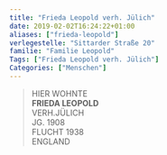 ```yaml
---
title: "Frieda Leopold verh. Jülich"
date: 2019-02-02T16:24:22+01:00
aliases: ["frieda-leopold"]
verlegestelle: "Sittarder Straße 20"
familie: "Familie Leopold"
Tags: ["Frieda Leopold verh. Jülich"]
Categories: ["Menschen"]
---
```


> HIER WOHNTE  
> **FRIEDA LEOPOLD**  
> VERH.JÜLICH  
> JG. 1908  
> FLUCHT 1938  
> ENGLAND  